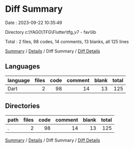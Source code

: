 # Diff Summary

Date : 2023-09-22 10:35:49

Directory c:\\YAGO\\TFG\\Flutter\\tfg_v7 - fav\\lib

Total : 2 files,  98 codes, 14 comments, 13 blanks, all 125 lines

[Summary](results.md) / [Details](details.md) / Diff Summary / [Diff Details](diff-details.md)

## Languages
| language | files | code | comment | blank | total |
| :--- | ---: | ---: | ---: | ---: | ---: |
| Dart | 2 | 98 | 14 | 13 | 125 |

## Directories
| path | files | code | comment | blank | total |
| :--- | ---: | ---: | ---: | ---: | ---: |
| . | 2 | 98 | 14 | 13 | 125 |

[Summary](results.md) / [Details](details.md) / Diff Summary / [Diff Details](diff-details.md)